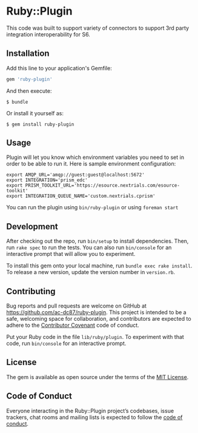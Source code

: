 # Ruby::Plugin

This code was built to support variety of connectors to support 3rd party integration interoperability for S6.

## Installation

Add this line to your application's Gemfile:

```ruby
gem 'ruby-plugin'
```

And then execute:

    $ bundle

Or install it yourself as:

    $ gem install ruby-plugin

## Usage

Plugin will let you know which environment variables you need to set in order to be able to run it. Here is sample environment configuration:

    export AMQP_URL='amqp://guest:guest@localhost:5672'
    export INTEGRATION='prism_edc'
    export PRISM_TOOLKIT_URL='https://esource.nextrials.com/esource-toolkit'
    export INTEGRATION_QUEUE_NAME='custom.nextrials.cprism'

You can run the plugin using `bin/ruby-plugin` or using `foreman start`

## Development

After checking out the repo, run `bin/setup` to install dependencies. Then, run `rake spec` to run the tests. You can also run `bin/console` for an interactive prompt that will allow you to experiment.

To install this gem onto your local machine, run `bundle exec rake install`. To release a new version, update the version number in `version.rb`.

## Contributing

Bug reports and pull requests are welcome on GitHub at https://github.com/ac-dc87/ruby-plugin. This project is intended to be a safe, welcoming space for collaboration, and contributors are expected to adhere to the [Contributor Covenant](http://contributor-covenant.org) code of conduct.

Put your Ruby code in the file `lib/ruby/plugin`. To experiment with that code, run `bin/console` for an interactive prompt.

## License

The gem is available as open source under the terms of the [MIT License](https://opensource.org/licenses/MIT).

## Code of Conduct

Everyone interacting in the Ruby::Plugin project’s codebases, issue trackers, chat rooms and mailing lists is expected to follow the [code of conduct](https://github.com/[USERNAME]/ruby-plugin/blob/master/CODE_OF_CONDUCT.md).
